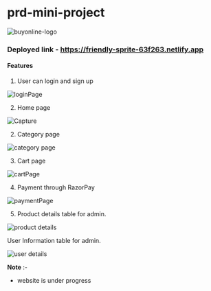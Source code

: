 # prd-mini-project
![buyonline-logo](https://user-images.githubusercontent.com/101567617/217269641-c38b6de0-1935-4530-95d5-855ebeb19c7f.png)


### Deployed link - https://friendly-sprite-63f263.netlify.app


#### Features

1. User can login and sign up

![loginPage](https://user-images.githubusercontent.com/101567617/218449580-2cfde299-a31c-4fbf-bb0c-7b3295ed5d21.JPG)

2. Home page 

![Capture](https://user-images.githubusercontent.com/101567617/218450414-a9bcb1b7-9fd3-44b8-9cab-d9c09334449d.JPG)

2. Category page

![category page](https://user-images.githubusercontent.com/101567617/218450728-17068bf1-4129-4892-98b9-7c0f6e7c9925.JPG)

3. Cart page

![cartPage](https://user-images.githubusercontent.com/101567617/218450883-441ce530-e11a-4167-8eda-8f9d8a7465e4.JPG)

4. Payment through RazorPay

![paymentPage](https://user-images.githubusercontent.com/101567617/218450983-9837bc3a-fd19-4e93-91df-01d8b3bea287.JPG)

5. Product details table for admin.

![product details](https://user-images.githubusercontent.com/101567617/220728266-22a888cd-0d2e-4885-80d9-20a2a9aecc5e.JPG)

User Information table for admin.

![user details](https://user-images.githubusercontent.com/101567617/220728679-c6c7b755-8427-4dd7-8752-1b06c21bd031.JPG)


**Note** :-
* website is under progress
